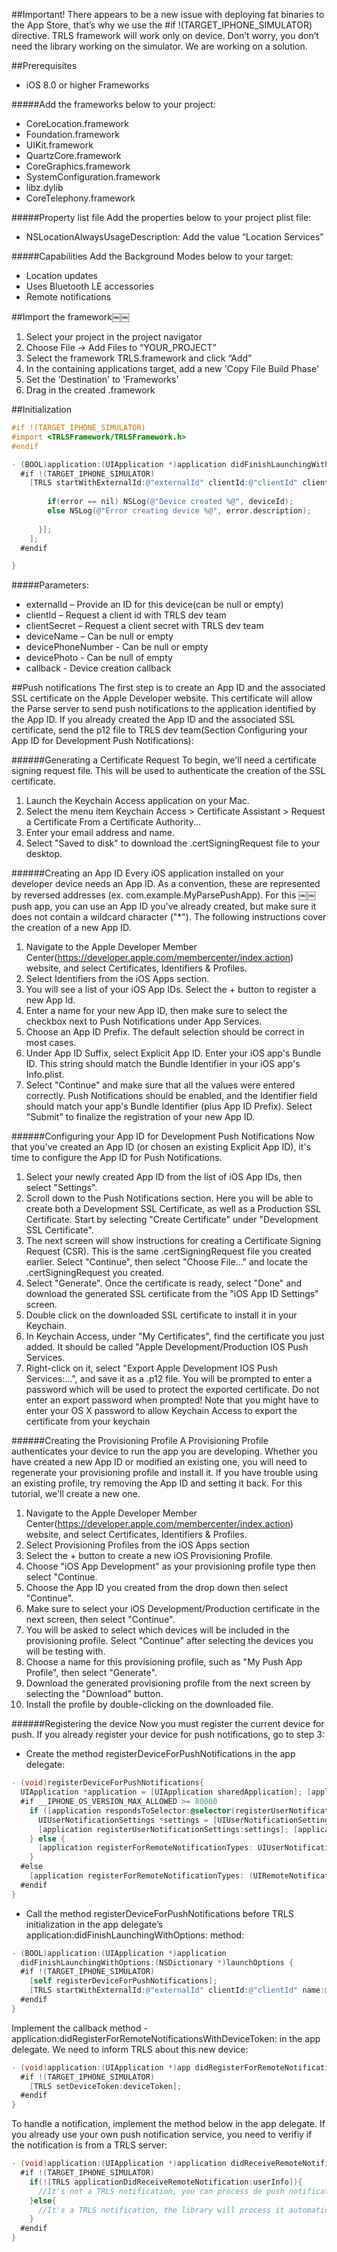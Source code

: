 ##Important!
There appears to be a new issue with deploying fat binaries to the App Store, that’s why we use the #if !(TARGET_IPHONE_SIMULATOR) directive. TRLS framework will work only on device. Don’t worry, you don’t need the library working on the simulator. We are working on a solution.

##Prerequisites
- iOS 8.0 or higher Frameworks

#####Add the frameworks below to your project:
- CoreLocation.framework
- Foundation.framework
- UIKit.framework
- QuartzCore.framework
- CoreGraphics.framework
- SystemConfiguration.framework
- libz.dylib
- CoreTelephony.framework

#####Property list file
Add the properties below to your project plist file:
- NSLocationAlwaysUsageDescription: Add the value “Location Services”

#####Capabilities
Add the Background Modes below to your target:
- Location updates
- Uses Bluetooth LE accessories
- Remote notifications

##Import the framework￼￼
1. Select your project in the project navigator
2. Choose File -> Add Files to “YOUR_PROJECT”
3. Select the framework TRLS.framework and click “Add”
4. In the containing applications target, add a new 'Copy File Build Phase'
5. Set the 'Destination' to 'Frameworks'
6. Drag in the created .framework

##Initialization
```objective-c
#if !(TARGET_IPHONE_SIMULATOR)
#import <TRLSFramework/TRLSFramework.h>
#endif

- (BOOL)application:(UIApplication *)application didFinishLaunchingWithOptions:(NSDictionary *)launchOptions {
  #if !(TARGET_IPHONE_SIMULATOR)
    [TRLS startWithExternalId:@"externalId" clientId:@"clientId" clientSecret:@"clientSecret" name:@"deviceName" phone:@"devicePhoneNumber" photo:devicePhoto callback:^(NSString *deviceId, NSError *error) {
        
        if(error == nil) NSLog(@"Device created %@", deviceId);
        else NSLog(@"Error creating device %@", error.description);
        
      }];
    ];
  #endif

}
```

#####Parameters:
- externalId – Provide an ID for this device(can be null or empty) 
- clientId – Request a client id with TRLS dev team
- clientSecret – Request a client secret with TRLS dev team 
- deviceName – Can be null or empty
- devicePhoneNumber - Can be null or empty
- devicePhoto - Can be null of empty
- callback - Device creation callback

##Push notifications
The first step is to create an App ID and the associated SSL certificate on the Apple Developer website. This certificate will allow the Parse server to send push notifications to the application identified by the App ID. If you already created the App ID and the associated SSL certificate, send the p12 file to TRLS dev team(Section Configuring your App ID for Development Push Notifications): 

######Generating a Certificate Request
To begin, we'll need a certificate signing request file. This will be used to authenticate the creation of the SSL certificate.

1. Launch the Keychain Access application on your Mac.
2. Select the menu item Keychain Access > Certificate Assistant > Request a
Certificate From a Certificate Authority...
3. Enter your email address and name.
4. Select "Saved to disk" to download the .certSigningRequest file to your desktop.

######Creating an App ID
Every iOS application installed on your developer device needs an App ID. As a convention, these are represented by reversed addresses (ex. com.example.MyParsePushApp). For this
￼￼push app, you can use an App ID you've already created, but make sure it does not contain a wildcard character ("*"). The following instructions cover the creation of a new App ID.

1. Navigate to the Apple Developer Member Center(https://developer.apple.com/membercenter/index.action) website, and select Certificates, Identifiers & Profiles.
2. Select Identifiers from the iOS Apps section.
3. You will see a list of your iOS App IDs. Select the + button to register a new App Id.
4. Enter a name for your new App ID, then make sure to select the checkbox next to Push Notifications under App Services.
5. Choose an App ID Prefix. The default selection should be correct in most cases.
6. Under App ID Suffix, select Explicit App ID. Enter your iOS app's Bundle ID. This
string should match the Bundle Identifier in your iOS app's Info.plist.
7. Select "Continue" and make sure that all the values were entered correctly. Push Notifications should be enabled, and the Identifier field should match your app's Bundle Identifier (plus App ID Prefix). Select "Submit" to finalize the registration of your new App ID.

######Configuring your App ID for Development Push Notifications
Now that you've created an App ID (or chosen an existing Explicit App ID), it's time to configure the App ID for Push Notifications.

1. Select your newly created App ID from the list of iOS App IDs, then select "Settings".
2. Scroll down to the Push Notifications section. Here you will be able to create both a
Development SSL Certificate, as well as a Production SSL Certificate. Start by
selecting "Create Certificate" under "Development SSL Certificate".
3. The next screen will show instructions for creating a Certificate Signing Request
(CSR). This is the same .certSigningRequest file you created earlier. Select "Continue", then select "Choose File..." and locate the .certSigningRequest you created.
4. Select "Generate". Once the certificate is ready, select "Done" and download the generated SSL certificate from the "iOS App ID Settings" screen.
5. Double click on the downloaded SSL certificate to install it in your Keychain.
6. In Keychain Access, under "My Certificates", find the certificate you just added. It
should be called "Apple Development/Production IOS Push Services.
7. Right-click on it, select "Export Apple Development IOS Push Services:...", and save
it as a .p12 file. You will be prompted to enter a password which will be used to protect the exported certificate. Do not enter an export password when prompted! Note that you might have to enter your OS X password to allow Keychain Access to export the certificate from your keychain

######Creating the Provisioning Profile
A Provisioning Profile authenticates your device to run the app you are developing. Whether you have created a new App ID or modified an existing one, you will need to regenerate your provisioning profile and install it. If you have trouble using an existing profile, try removing the App ID and setting it back. For this tutorial, we'll create a new one.

1. Navigate to the Apple Developer Member Center(https://developer.apple.com/membercenter/index.action) website, and select Certificates, Identifiers & Profiles.
2. Select Provisioning Profiles from the iOS Apps section
3. Select the + button to create a new iOS Provisioning Profile.
4. Choose "iOS App Development" as your provisioning profile type then select
"Continue.
5. Choose the App ID you created from the drop down then select "Continue".
6. Make sure to select your iOS Development/Production certificate in the next screen,
then select "Continue".
7. You will be asked to select which devices will be included in the provisioning profile.
Select "Continue" after selecting the devices you will be testing with.
8. Choose a name for this provisioning profile, such as "My Push App Profile", then
select "Generate".
9. Download the generated provisioning profile from the next screen by selecting the
"Download" button.
10. Install the profile by double-clicking on the downloaded file.

######Registering the device
Now you must register the current device for push. If you already register your device for push notifications, go to step 3:

-  Create the method registerDeviceForPushNotifications in the app delegate: 
```objective-c
- (void)registerDeviceForPushNotifications{
  UIApplication *application = [UIApplication sharedApplication]; [application unregisterForRemoteNotifications];
  #if __IPHONE_OS_VERSION_MAX_ALLOWED >= 80000
    if ([application respondsToSelector:@selector(registerUserNotificationSettings:)]) {
      UIUserNotificationSettings *settings = [UIUserNotificationSettings settingsForTypes:UIUserNotificationTypeAlert | UIUserNotificationTypeBadge | UIUserNotificationTypeSound categories:nil];
      [application registerUserNotificationSettings:settings]; [application registerForRemoteNotifications];
    } else {
      [application registerForRemoteNotificationTypes: UIUserNotificationTypeSound | UIUserNotificationTypeAlert | UIUserNotificationTypeBadge];
    }
  #else
    [application registerForRemoteNotificationTypes: (UIRemoteNotificationTypeAlert | UIRemoteNotificationTypeBadge | UIRemoteNotificationTypeSound)];    
  #endif 
}
```
-  Call the method registerDeviceForPushNotifications before TRLS initialization in the app delegate’s application:didFinishLaunchingWithOptions: method:
```objective-c
- (BOOL)application:(UIApplication *)application
  didFinishLaunchingWithOptions:(NSDictionary *)launchOptions {
  #if !(TARGET_IPHONE_SIMULATOR)
    [self registerDeviceForPushNotifications];
    [TRLS startWithExternalId:@"externalId" clientId:@"clientId" name:@"deviceName" phone:@"devicePhoneNumber"];
  #endif
}
```

Implement the callback method - application:didRegisterForRemoteNotificationsWithDeviceToken: in the app delegate. We need to inform TRLS about this new device:
```objective-c
- (void)application:(UIApplication *)app didRegisterForRemoteNotificationsWithDeviceToken:(NSData *)deviceToken {
  #if !(TARGET_IPHONE_SIMULATOR)
    [TRLS setDeviceToken:deviceToken];
  #endif 
}
```
To handle a notification, implement the method below in the app delegate. If you already use your own push notification service, you need to verifiy if the notification is from a TRLS server:
```objective-c
- (void)application:(UIApplication *)application didReceiveRemoteNotification:(NSDictionary *)userInfo{
  #if !(TARGET_IPHONE_SIMULATOR)
    if(![TRLS applicationDidReceiveRemoteNotification:userInfo]){
      //It's not a TRLS notification, you can process de push notification
    }else{
      //It's a TRLS notification, the library will process it automatically;
    }
  #endif
}

